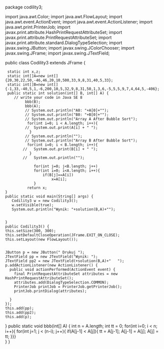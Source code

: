 package codility3;

import java.awt.Color;
import java.awt.FlowLayout;
import java.awt.event.ActionEvent;
import java.awt.event.ActionListener;
import java.awt.print.PrinterJob;
import javax.print.attribute.HashPrintRequestAttributeSet;
import javax.print.attribute.PrintRequestAttributeSet;
import javax.print.attribute.standard.DialogTypeSelection;
import javax.swing.JButton;
import javax.swing.JColorChooser;
import javax.swing.JFrame;
import javax.swing.JTextField;


public class Codility3 extends JFrame
{

     static int x,z;
     static int[]A=new int[]{20,30,22,50,-46,46,20,10,500,33,9,8,31,40,5,33};
     static int[]B=new int[]{-1,33,-40,5,1,-6,200,10,5,32,9,8,31,50,1,3,6,-5,5,5,9,7,4,64,5,-406};
     public static int solution(int[] B, int[] A) {
        // write your code in Java SE 8
             bbb(B);
             bbb(A);
             // System.out.println("A0: "+A[0]+"");
             // System.out.println("B0: "+B[0]+"");
             // System.out.println("Array A After Bubble Sort");
              for(int i=0; i < A.length; i++){
             //  System.out.print(A[i] + " ");
               }
             // System.out.println("");
             // System.out.println("Array B After Bubble Sort");
              for(int i=0; i < B.length; i++){
            //   System.out.print(B[i] + " ");
               }
            //   System.out.println("");
        
                 for(int j=0; j<B.length; j++)
                 for(int i=0; i<A.length; i++){
                     if(B[j]==A[i])
                         x=A[i];
                 }
              return x;
    }
    public static void main(String[] args) {
       Codility3 w = new Codility3();
       w.setVisible(true); 
       System.out.println("Wynik: "+solution(B,A)+"");
       
             
    }
    public Codility3() {
    this.setSize(300, 300);
    this.setDefaultCloseOperation(JFrame.EXIT_ON_CLOSE);
    this.setLayout(new FlowLayout());


    JButton p = new JButton(" Drukuj ");
    JTextField pp = new JTextField("Wynik: ");
    JTextField pp2 = new JTextField(+solution(B,A)+"   ");
    p.addActionListener(new ActionListener() {
      public void actionPerformed(ActionEvent event) {
        final PrintRequestAttributeSet attributes = new HashPrintRequestAttributeSet();
        attributes.add(DialogTypeSelection.COMMON);
        PrinterJob printJob = PrinterJob.getPrinterJob();
        printJob.printDialog(attributes);

      }
    });
    this.add(pp);
    this.add(pp2);
    this.add(p);
   }
        public static void bbb(int[] A) {
              int n = A.length;
              int tt = 0;
         for(int i=0; i < n; i++){
                      for(int j=1; j < (n-i); j++){
                            if(A[j-1] < A[j]){
                                      tt = A[j-1];
                                      A[j-1] = A[j];
                                   A[j] = tt;
              }}}   
      }
}
